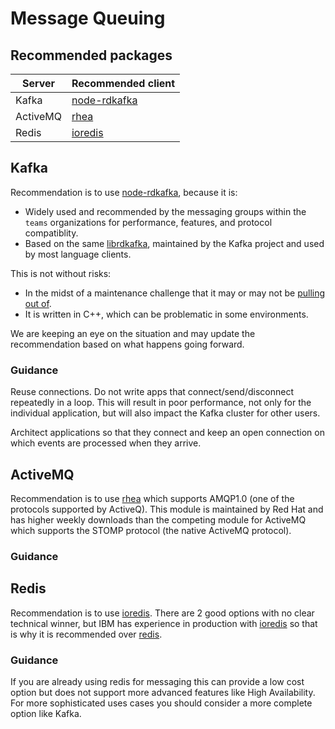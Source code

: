 # Message Queuing

## Recommended packages

| Server       |  Recommended client        |
|--------------|----------------------------|
|Kafka         |  [node-rdkafka][]          |
|ActiveMQ      |  [rhea][]                  |
|Redis         |  [ioredis][]               |

## Kafka

Recommendation is to use [node-rdkafka][], because it is:
- Widely used and recommended by the messaging groups within the `teams`
  organizations for performance, features, and protocol compatiblity.
- Based on the same [librdkafka](https://github.com/edenhill/librdkafka),
  maintained by the Kafka project and used by most language clients.

This is not without risks:
- In the midst of a maintenance challenge that it may or may not be
  [pulling out of](https://github.com/Blizzard/node-rdkafka/issues/628).
- It is written in C++, which can be problematic in some environments.

We are keeping an eye on the situation and may update the recommendation
based on what happens going forward.

### Guidance

Reuse connections. Do not write apps that connect/send/disconnect
repeatedly in a loop. This will result in poor performance, not only for the
individual application, but will also impact the Kafka cluster for other users. 

Architect applications so that they connect and keep
an open connection on which events are processed when they arrive.

## ActiveMQ

Recommendation is to use [rhea][] which supports AMQP1.0 
(one of the protocols supported by ActiveQ). This module is maintained by Red Hat and has
higher weekly downloads than the competing module for ActiveMQ which supports the STOMP 
protocol (the native ActiveMQ protocol).

### Guidance

## Redis

Recommendation is to use [ioredis][].
There are 2 good options with no clear technical winner, but IBM has experience
in production with [ioredis][] so that is why it is recommended over [redis][].

### Guidance

If you are already using redis for messaging this can provide a low cost option
but does not support more advanced features like High Availability. For more
sophisticated uses cases you should consider a more complete option like Kafka.

[@stomp/stompjs]: https://www.npmjs.com/package/@stomp/stompjs
[amqplib]: https://www.npmjs.com/package/amqplib
[ioredis]: https://www.npmjs.com/package/ioredis
[node-rdkafka]: https://www.npmjs.com/package/node-rdkafka
[redis]: https://www.npmjs.com/package/redis
[ioredis]: https://www.npmjs.com/package/ioredis
[rhea]: https://www.npmjs.com/package/rhea

